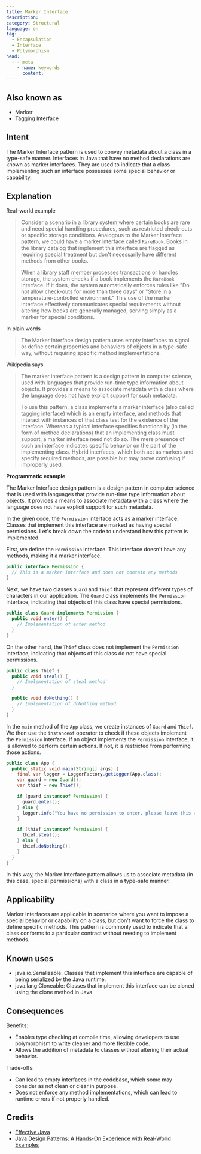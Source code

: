 ```yaml
---
title: Marker Interface
description:
category: Structural
language: en
tag:
  - Encapsulation
  - Interface
  - Polymorphism
head:
  - - meta
    - name: keywords
      content:
---
```


## Also known as

* Marker
* Tagging Interface

## Intent

The Marker Interface pattern is used to convey metadata about a class in a type-safe manner. Interfaces in Java that have no method declarations are known as marker interfaces. They are used to indicate that a class implementing such an interface possesses some special behavior or capability.

## Explanation

Real-world example

> Consider a scenario in a library system where certain books are rare and need special handling procedures, such as restricted check-outs or specific storage conditions. Analogous to the Marker Interface pattern, we could have a marker interface called `RareBook`. Books in the library catalog that implement this interface are flagged as requiring special treatment but don't necessarily have different methods from other books.
> 
> When a library staff member processes transactions or handles storage, the system checks if a book implements the `RareBook` interface. If it does, the system automatically enforces rules like "Do not allow check-outs for more than three days" or "Store in a temperature-controlled environment." This use of the marker interface effectively communicates special requirements without altering how books are generally managed, serving simply as a marker for special conditions.

In plain words

> The Marker Interface design pattern uses empty interfaces to signal or define certain properties and behaviors of objects in a type-safe way, without requiring specific method implementations.

Wikipedia says

> The marker interface pattern is a design pattern in computer science, used with languages that provide run-time type information about objects. It provides a means to associate metadata with a class where the language does not have explicit support for such metadata.
> 
> To use this pattern, a class implements a marker interface (also called tagging interface) which is an empty interface, and methods that interact with instances of that class test for the existence of the interface. Whereas a typical interface specifies functionality (in the form of method declarations) that an implementing class must support, a marker interface need not do so. The mere presence of such an interface indicates specific behavior on the part of the implementing class. Hybrid interfaces, which both act as markers and specify required methods, are possible but may prove confusing if improperly used.

**Programmatic example**

The Marker Interface design pattern is a design pattern in computer science that is used with languages that provide run-time type information about objects. It provides a means to associate metadata with a class where the language does not have explicit support for such metadata.

In the given code, the `Permission` interface acts as a marker interface. Classes that implement this interface are marked as having special permissions. Let's break down the code to understand how this pattern is implemented.

First, we define the `Permission` interface. This interface doesn't have any methods, making it a marker interface.

```java
public interface Permission {
  // This is a marker interface and does not contain any methods
}
```

Next, we have two classes `Guard` and `Thief` that represent different types of characters in our application. The `Guard` class implements the `Permission` interface, indicating that objects of this class have special permissions.

```java
public class Guard implements Permission {
  public void enter() {
    // Implementation of enter method
  }
}
```

On the other hand, the `Thief` class does not implement the `Permission` interface, indicating that objects of this class do not have special permissions.

```java
public class Thief {
  public void steal() {
    // Implementation of steal method
  }

  public void doNothing() {
    // Implementation of doNothing method
  }
}
```

In the `main` method of the `App` class, we create instances of `Guard` and `Thief`. We then use the `instanceof` operator to check if these objects implement the `Permission` interface. If an object implements the `Permission` interface, it is allowed to perform certain actions. If not, it is restricted from performing those actions.

```java
public class App {
  public static void main(String[] args) {
    final var logger = LoggerFactory.getLogger(App.class);
    var guard = new Guard();
    var thief = new Thief();

    if (guard instanceof Permission) {
      guard.enter();
    } else {
      logger.info("You have no permission to enter, please leave this area");
    }

    if (thief instanceof Permission) {
      thief.steal();
    } else {
      thief.doNothing();
    }
  }
}
```

In this way, the Marker Interface pattern allows us to associate metadata (in this case, special permissions) with a class in a type-safe manner.

## Applicability

Marker interfaces are applicable in scenarios where you want to impose a special behavior or capability on a class, but don't want to force the class to define specific methods. This pattern is commonly used to indicate that a class conforms to a particular contract without needing to implement methods.

## Known uses

* java.io.Serializable: Classes that implement this interface are capable of being serialized by the Java runtime.
* java.lang.Cloneable: Classes that implement this interface can be cloned using the clone method in Java.

## Consequences

Benefits:

* Enables type checking at compile time, allowing developers to use polymorphism to write cleaner and more flexible code.
* Allows the addition of metadata to classes without altering their actual behavior.

Trade-offs:

* Can lead to empty interfaces in the codebase, which some may consider as not clean or clear in purpose.
* Does not enforce any method implementations, which can lead to runtime errors if not properly handled.

## Credits

* [Effective Java](https://amzn.to/4cGk2Jz)
* [Java Design Patterns: A Hands-On Experience with Real-World Examples](https://amzn.to/3yhh525)
